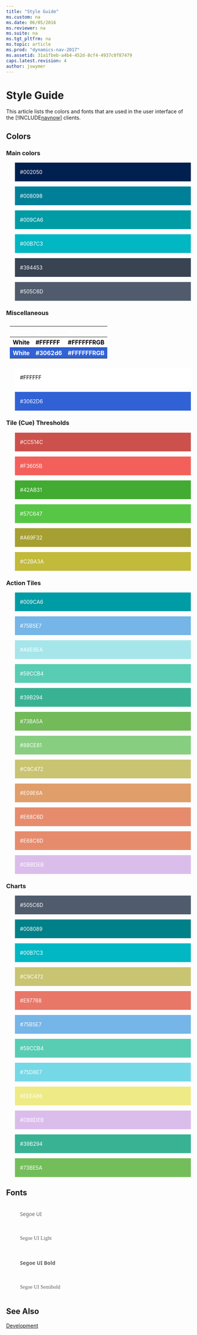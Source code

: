 ```yaml
---
title: "Style Guide"
ms.custom: na
ms.date: 06/05/2016
ms.reviewer: na
ms.suite: na
ms.tgt_pltfrm: na
ms.topic: article
ms.prod: "dynamics-nav-2017"
ms.assetid: 31a1fbeb-a4b4-452d-8cf4-4937c0f87479
caps.latest.revision: 4
author: jswymer
---
```

# Style Guide
This article lists the colors and fonts that are used in the user interface of the [!INCLUDE[navnow](includes/navnow_md.md)] clients.

## Colors

### Main colors
 
<blockquote STYLE="background: #002050;border-left:None;color: white"><br />#002050<br /><br /></blockquote>
<blockquote STYLE="background: #008098;border-left:None;color: white"><br />#008098<br /><br /></blockquote>
<blockquote STYLE="background: #009CA6;border-left:None;color: white"><br />#009CA6<br /><br /></blockquote>
<blockquote STYLE="background: #00B7C3;border-left:None;color: white"><br />#00B7C3<br /><br /></blockquote>
<blockquote STYLE="background: #394453;border-left:None;color: white"><br />#394453<br /><br /></blockquote>
<blockquote STYLE="background: #505C6D;border-left:None;color: white"><br />#505C6D<br /><br /></blockquote>

### Miscellaneous

<table style="width:100%;text-align:left;color:white;padding: 10px">
  <tr align="left">
    <th >Name</th>
    <th>HEX</th> 
    <th>RGB</th>
   </tr>
  <tr STYLE="background: #FFFFFF;border-left:None;color:black">
    <th>White</th>
    <th>#FFFFFF</th> 
    <th>#FFFFFFRGB</th>
   </tr>
  <tr STYLE="background: #3062d6;border-left:None;color: white">
    <th>White</th>
    <th>#3062d6</th> 
    <th>#FFFFFFRGB</th>
   </tr>
</table> 


<blockquote STYLE="background: #FFFFFF;border-left:None;color: black"><br />#FFFFFF<br /><br /></blockquote>
<blockquote STYLE="background: #3062d6;border-left:None;color: white"><br />#3062D6<br /><br /></blockquote>

### Tile (Cue) Thresholds
<blockquote STYLE="background: #CC514C;border-left:None;color: white"><br />#CC514C<br /><br /></blockquote>
<blockquote STYLE="background: #F3605B;border-left:None;color: white"><br />#F3605B<br /><br /></blockquote>
<blockquote STYLE="background: #42AB31;border-left:None;color: white"><br />#42AB31<br /><br /></blockquote>
<blockquote STYLE="background: #57C647;border-left:None;color: white"><br />#57C647<br /><br /></blockquote>
<blockquote STYLE="background: #A69F32;border-left:None;color: white"><br />#A69F32<br /><br /></blockquote>
<blockquote STYLE="background: #C2BA3A;border-left:None;color: white"><br />#C2BA3A<br /><br /></blockquote>

### Action Tiles
<blockquote STYLE="background: #009CA6;border-left:None;color: white"><br />#009CA6<br /><br /></blockquote>
<blockquote STYLE="background: #75B5E7;border-left:None;color: white"><br />#75B5E7<br /><br /></blockquote>
<blockquote STYLE="background: #A6E6EA;border-left:None;color: white"><br />#A6E6EA<br /><br /></blockquote>
<blockquote STYLE="background: #59CCB4;border-left:None;color: white"><br />#59CCB4<br /><br /></blockquote>
<blockquote STYLE="background: #39B294;border-left:None;color: white"><br />#39B294<br /><br /></blockquote>
<blockquote STYLE="background: #73BA5A;border-left:None;color: white"><br />#73BA5A<br /><br /></blockquote>
<blockquote STYLE="background: #88CE81;border-left:None;color: white"><br />#88CE81<br /><br /></blockquote>
<blockquote STYLE="background: #C9C472;border-left:None;color: white"><br />#C9C472<br /><br /></blockquote>
<blockquote STYLE="background: #E09E6A;border-left:None;color: white"><br />#E09E6A<br /><br /></blockquote>
<blockquote STYLE="background: #E68C6D;border-left:None;color: white"><br />#E68C6D<br /><br /></blockquote>
<blockquote STYLE="background: #E68C6D;border-left:None;color: white"><br />#E68C6D<br /><br /></blockquote>
<blockquote STYLE="background: #DBBDEB;border-left:None;color: white"><br />#DBBDEB<br /><br /></blockquote>

### Charts
<blockquote STYLE="background: #505C6D;border-left:None;color: white"><br />#505C6D<br /><br /></blockquote>
<blockquote STYLE="background: #008089;border-left:None;color: white"><br />#008089<br /><br /></blockquote>
<blockquote STYLE="background: #00B7C3;border-left:None;color: white"><br />#00B7C3<br /><br /></blockquote>
<blockquote STYLE="background: #C9C472;border-left:None;color: white"><br />#C9C472<br /><br /></blockquote>
<blockquote STYLE="background: #E97768;border-left:None;color: white"><br />#E97768<br /><br /></blockquote>
<blockquote STYLE="background: #75B5E7;border-left:None;color: white"><br />#75B5E7<br /><br /></blockquote>
<blockquote STYLE="background: #59CCB4;border-left:None;color: white"><br />#59CCB4<br /><br /></blockquote>
<blockquote STYLE="background: #75D8E7;border-left:None;color: white"><br />#75D8E7<br /><br /></blockquote>
<blockquote STYLE="background: #EEEA86;border-left:None;color: white"><br />#EEEA86<br /><br /></blockquote>
<blockquote STYLE="background: #DBBDEB;border-left:None;color: white"><br />#DBBDEB<br /><br /></blockquote>
<blockquote STYLE="background: #39B294;border-left:None;color: white"><br />#39B294<br /><br /></blockquote>
<blockquote STYLE="background: #73BE5A;border-left:None;color: white"><br />#73BE5A<br /><br /></blockquote>

## Fonts

<blockquote STYLE="font-family: Segoe UI;border-left:None"><br />Segoe UI<br /><br /></blockquote>
<blockquote STYLE="font-family: Segoe UI Light;border-left:None"><br />Segoe UI Light<br /><br /></blockquote>
<blockquote STYLE="font-family: Segoe UI;border-left:None"><br /><b>Segoe UI Bold</b><br /><br /></blockquote>
<blockquote STYLE="font-family: Segoe UI Semibold;border-left:None"><br />Segoe UI Semibold<br /><br /></blockquote>


## See Also  
 [Development](Development.md)
